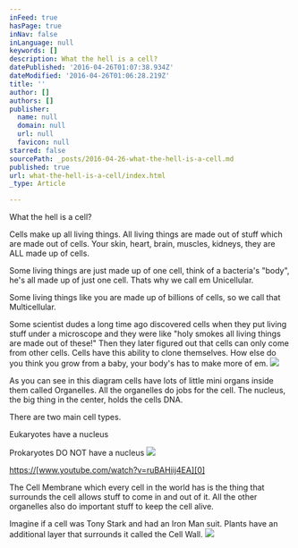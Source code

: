 ```yaml
---
inFeed: true
hasPage: true
inNav: false
inLanguage: null
keywords: []
description: What the hell is a cell?
datePublished: '2016-04-26T01:07:38.934Z'
dateModified: '2016-04-26T01:06:28.219Z'
title: ''
author: []
authors: []
publisher:
  name: null
  domain: null
  url: null
  favicon: null
starred: false
sourcePath: _posts/2016-04-26-what-the-hell-is-a-cell.md
published: true
url: what-the-hell-is-a-cell/index.html
_type: Article

---
```

What the hell is a cell?

Cells make up all living things. All living things are made out of stuff which are made out of cells. Your skin, heart, brain, muscles, kidneys, they are ALL made up of cells.

Some living things are just made up of one cell, think of a bacteria's "body", he's all made up of just one cell. Thats why we call em Unicellular.

Some living things like you are made up of billions of cells, so we call that Multicellular.

Some scientist dudes a long time ago discovered cells when they put living stuff under a microscope and they were like "holy smokes all living things are made out of these!" Then they later figured out that cells can only come from other cells. Cells have this ability to clone themselves. How else do you think you grow from a baby, your body's has to make more of em.
![](https://the-grid-user-content.s3-us-west-2.amazonaws.com/b8bcfa86-0f32-4176-a30c-6fa24e8ab39f.png)

As you can see in this diagram cells have lots of little mini organs inside them called Organelles. All the organelles do jobs for the cell. The nucleus, the big thing in the center, holds the cells DNA. 

There are two main cell types.

Eukaryotes have a nucleus

Prokaryotes DO NOT have a nucleus
![](https://the-grid-user-content.s3-us-west-2.amazonaws.com/fb5b40ba-5f61-4dcf-bbb9-bdb1e8d5dab4.png)

[https://][0][www.youtube.com/watch?v=ruBAHiij4EA][0]

The Cell Membrane which every cell in the world has is the thing that surrounds the cell allows stuff to come in and out of it. All the other organelles also do important stuff to keep the cell alive.

Imagine if a cell was Tony Stark and had an Iron Man suit. Plants have an additional layer that surrounds it called the Cell Wall. ![](https://the-grid-user-content.s3-us-west-2.amazonaws.com/d01139cb-b826-4931-ba7e-5f2ec2765e40.png)

  


[0]: https://www.youtube.com/watch?v=ruBAHiij4EA